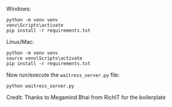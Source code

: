 Windows:
```
python -m venv venv
venv\Scripts\activate
pip install -r requirements.txt
```

Linux/Mac:
```
python -m venv venv
source venv\Scripts\activate
pip install -r requirements.txt
```

Now run/execute the `waitress_server.py` file:
```
python waitress_server.py
```

Credit: Thanks to Megamind Bhai from RichIT for the boilerplate 
